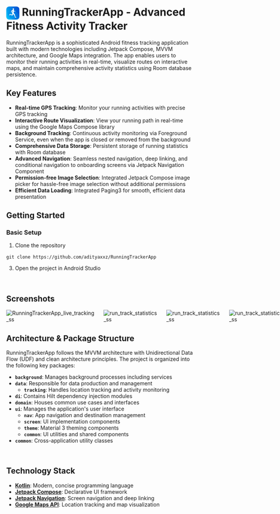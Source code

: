 <h1>
  <img src="appicon.png" alt="Logo" style="height:35px; vertical-align: middle;">
  RunningTrackerApp - Advanced Fitness Activity Tracker
</h1>


RunningTrackerApp is a sophisticated Android fitness tracking application built with modern technologies including Jetpack Compose, MVVM architecture, and Google Maps integration. The app enables users to monitor their running activities in real-time, visualize routes on interactive maps, and maintain comprehensive activity statistics using Room database persistence.


## Key Features

- **Real-time GPS Tracking**: Monitor your running activities with precise GPS tracking
- **Interactive Route Visualization**: View your running path in real-time using the Google Maps Compose library
- **Background Tracking**: Continuous activity monitoring via Foreground Service, even when the app is closed or removed from the background
- **Comprehensive Data Storage**: Persistent storage of running statistics with Room database
- **Advanced Navigation**: Seamless nested navigation, deep linking, and conditional navigation to onboarding screens via Jetpack Navigation Component
- **Permission-free Image Selection**: Integrated Jetpack Compose image picker for hassle-free image selection without additional permissions
- **Efficient Data Loading**: Integrated Paging3 for smooth, efficient data presentation

## Getting Started

### Basic Setup
1. Clone the repository
```
git clone https://github.com/adityaxxz/RunningTrackerApp
```
3. Open the project in Android Studio

<img src="" alt="" width="400px">

<!-- ### Google Maps Integration (Optional)
The core tracking functionality works without Maps integration, but for the full experience:

1. Obtain a Google Maps API key following the official [guide](https://developers.google.com/maps/documentation/android-sdk/get-api-key)
2. Open the `local.properties` file
3. Add your API key:
   ```
   MAPS_API_KEY=your_maps_api_key
   ``` -->

## Screenshots

<div style="display: flex; gap: 20px;">
  <img src="./ss/ss1.png" alt="RunningTrackerApp_live_tracking_ss" width="325px">
  <img src="./ss/ss3.png" alt="run_track_statistics_ss" width="300px">
  <img src="./ss/ss4.png" alt="run_track_statistics_ss" width="300px">
  <img src="./ss/ss5.png" alt="run_track_statistics_ss" width="300px">
</div>

## Architecture & Package Structure

RunningTrackerApp follows the MVVM architecture with Unidirectional Data Flow (UDF) and clean architecture principles. The project is organized into the following key packages:

* **`background`**: Manages background processes including services
* **`data`**: Responsible for data production and management
    * **`tracking`**: Handles location tracking and activity monitoring
* **`di`**: Contains Hilt dependency injection modules
* **`domain`**: Houses common use cases and interfaces
* **`ui`**: Manages the application's user interface
    * **`nav`**: App navigation and destination management
    * **`screen`**: UI implementation components
    * **`theme`**: Material 3 theming components
    * **`common`**: UI utilities and shared components
* **`common`**: Cross-application utility classes

<img src="" alt="" width="400px">

## Technology Stack

- **[Kotlin](https://kotlinlang.org/)**: Modern, concise programming language
- **[Jetpack Compose](https://developer.android.com/jetpack/compose)**: Declarative UI framework
- **[Jetpack Navigation](https://developer.android.com/jetpack/compose/navigation)**: Screen navigation and deep linking
- **[Google Maps API](https://developers.google.com/maps/documentation/android-sdk)**: Location tracking and map visualization
